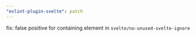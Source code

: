 ```yaml
---
"eslint-plugin-svelte": patch
---
```


fix: false positive for containing element in `svelte/no-unused-svelte-ignore`
